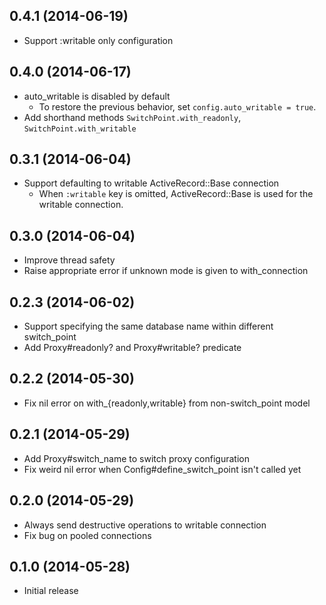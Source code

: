 ## 0.4.1 (2014-06-19)
- Support :writable only configuration

## 0.4.0 (2014-06-17)
- auto_writable is disabled by default
    - To restore the previous behavior, set `config.auto_writable = true`.
- Add shorthand methods `SwitchPoint.with_readonly`, `SwitchPoint.with_writable`

## 0.3.1 (2014-06-04)
- Support defaulting to writable ActiveRecord::Base connection
    - When `:writable` key is omitted, ActiveRecord::Base is used for the writable connection.

## 0.3.0 (2014-06-04)
- Improve thread safety
- Raise appropriate error if unknown mode is given to with_connection

## 0.2.3 (2014-06-02)
- Support specifying the same database name within different switch_point
- Add Proxy#readonly? and Proxy#writable? predicate

## 0.2.2 (2014-05-30)
- Fix nil error on with_{readonly,writable} from non-switch_point model

## 0.2.1 (2014-05-29)
- Add Proxy#switch_name to switch proxy configuration
- Fix weird nil error when Config#define_switch_point isn't called yet

## 0.2.0 (2014-05-29)
- Always send destructive operations to writable connection
- Fix bug on pooled connections

## 0.1.0 (2014-05-28)
- Initial release
